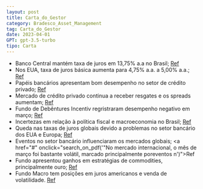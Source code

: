 ```yaml
---
layout: post
title: Carta_do_Gestor
category: Bradesco_Asset_Management
tag: Carta_do_Gestor
date: 2023-04-01
GPT: gpt-3.5-turbo
tipo: Carta
---
```


- Banco Central mantém taxa de juros em 13,75% a.a no Brasil;
<a href="#" onclick="search_on_pdf('CENÁRIO ECONÔMICOBRASIL: O Banco Central manteve a taxa de juros básica em 13,75% a.a., emdecisão ')">Ref</a>
- Nos EUA, taxa de juros básica aumenta para 4,75% a.a. a 5,00% a.a.;
<a href="#" onclick="search_on_pdf('SUMÁRIOEUANos EUA, a taxa de juros básica foi elevada em 25 pb para o intervalo entre 4,75% e5,00')">Ref</a>
- Papéis bancários apresentam bom desempenho no setor de crédito privado;
<a href="#" onclick="search_on_pdf('detratores. Os papéis bancários foram destaque de desempenho positivo, principalmenteos papéis mais')">Ref</a>
- Mercado de crédito privado continua a receber resgates e os spreads aumentam;
<a href="#" onclick="search_on_pdf('longos de Bradesco, Santander e Itaú. O mercado de crédito privado segue recebendoresgates, levando')">Ref</a>
- Fundo de Debêntures Incentiv regristraram desempenho negativo em março;
<a href="#" onclick="search_on_pdf('O fundo de Debêntures Incentivadas, que detém uma estratégia específica em créditoprivado para fome')">Ref</a>
- Incertezas em relação à política fiscal e macroeconomia no Brasil;
<a href="#" onclick="search_on_pdf('As incertezas em relação à política fiscal, juntamente com as frequentes críticas do governoem rela')">Ref</a>
- Queda nas taxas de juros globais devido a problemas no setor bancário dos EUA e Europa;
<a href="#" onclick="search_on_pdf('Os problemas no setor bancário dos EUA e da Europa levaram a uma queda nas taxas dejuros globais, m')">Ref</a>
- Eventos no setor bancário influenciaram os mercados globais;
<a href="#" onclick="search_on_pdf('"No mercado internacional, o mês de março foi bastante volátil, marcado principalmente poreventos n')">Ref</a>
- Fundo apresentou ganhos em estratégias de commodities, principalmente ouro;
<a href="#" onclick="search_on_pdf('apenas dependente do cada vez mais provável aumento da carga tributária. Nesse contexto, ofundo apr')">Ref</a>
- Fundo Macro tem posições em juros americanos e venda de volatilidade.
<a href="#" onclick="search_on_pdf('O fundo Macro terminou março com performance negativa. Juros globais apresentaramrentabilidade nega')">Ref</a>
